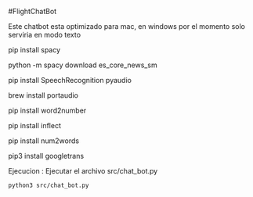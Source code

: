 #FlightChatBot

Este chatbot esta optimizado para mac, en windows por el momento solo serviria en modo texto

pip install spacy

python -m spacy download es_core_news_sm

pip install SpeechRecognition pyaudio

brew install portaudio

pip install word2number

pip install inflect

pip install num2words

pip3 install googletrans

Ejecucion :
Ejecutar el archivo src/chat_bot.py

`python3 src/chat_bot.py` 


